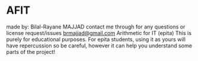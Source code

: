 # AFIT
made by: Bilal-Rayane MAJJAD
contact me through for any questions or license request/issues
brmajjad@gmail.com
Arithmetic for IT (epita)
This is purely for educational purposes.
For epita students, using it as yours will have repercussion so be careful, however it can help you understand some parts of the project!
